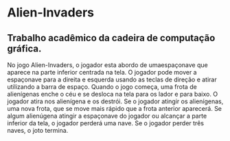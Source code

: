 # Alien-Invaders
## Trabalho acadêmico da cadeira de computação gráfica.

No jogo Alien-Invaders, o jogador esta abordo de umaespaçonave que aparece na parte inferior centrada na tela. O jogador pode mover a espaçonave para a direita e esquerda usando as teclas de direção e atirar utilizando a barra de espaço. Quando o jogo começa, uma frota de alienígenas enche o céu e se desloca na tela para os lador e para baixo. O jogador atira nos alienígena e os destrói. Se o jogador atingir os alienígenas, uma nova frota, que se move mais rápido que a frota anterior aparecerá. Se algum alienúgena atingir a espaçonave do jogador ou alcançar a parte inferior da tela, o jogador perderá uma nave. Se o jogador perder três naves, o joto termina.
